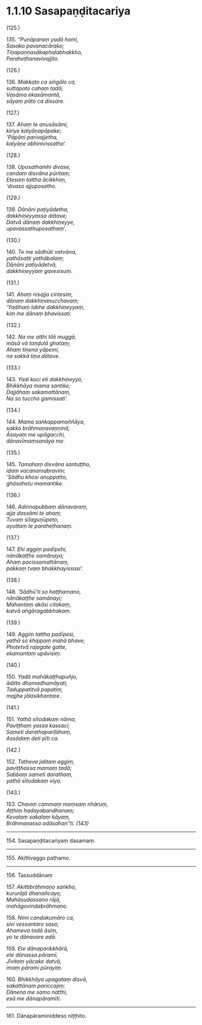 # 1.1.10 Sasapaṇḍitacariya

(125.)

135\. _“Punāparaṃ yadā homi,_  
_Sasako pavanacārako;_  
_Tiṇapaṇṇasākaphalabhakkho,_  
_Paraheṭhanavivajjito._  

(126.)

136\. _Makkaṭo ca siṅgālo ca,_  
_suttapoto cahaṃ tadā;_  
_Vasāma ekasāmantā,_  
_sāyaṃ pāto ca dissare._  

(127.)

137\. _Ahaṃ te anusāsāmi,_  
_kiriye kalyāṇapāpake;_  
_‘Pāpāni parivajjetha,_  
_kalyāṇe abhinivissatha’._  

(128.)

138\. _Uposathamhi divase,_  
_candaṃ disvāna pūritaṃ;_  
_Etesaṃ tattha ācikkhiṃ,_  
_‘divaso ajjuposatho._  

(129.)

139\. _Dānāni paṭiyādetha,_  
_dakkhiṇeyyassa dātave;_  
_Datvā dānaṃ dakkhiṇeyye,_  
_upavassathuposathaṃ’._  

(130.)

140\. _Te me sādhūti vatvāna,_  
_yathāsatti yathābalaṃ;_  
_Dānāni paṭiyādetvā,_  
_dakkhiṇeyyaṃ gavesisuṃ._  

(131.)

141\. _Ahaṃ nisajja cintesiṃ,_  
_dānaṃ dakkhiṇanucchavaṃ;_  
_‘Yadihaṃ labhe dakkhiṇeyyaṃ,_  
_kiṃ me dānaṃ bhavissati._  

(132.)

142\. _Na me atthi tilā muggā,_  
_māsā vā taṇḍulā ghataṃ;_  
_Ahaṃ tiṇena yāpemi,_  
_na sakkā tiṇa dātave._  

(133.)

143\. _Yadi koci eti dakkhiṇeyyo,_  
_Bhikkhāya mama santike;_  
_Dajjāhaṃ sakamattānaṃ,_  
_Na so tuccho gamissati’._  

(134.)

144\. _Mama saṅkappamaññāya,_  
_sakko brāhmaṇavaṇṇinā;_  
_Āsayaṃ me upāgacchi,_  
_dānavīmaṃsanāya me._  

(135.)

145\. _Tamahaṃ disvāna santuṭṭho,_  
_idaṃ vacanamabraviṃ;_  
_‘Sādhu khosi anuppatto,_  
_ghāsahetu mamantike._  

(136.)

146\. _Adinnapubbaṃ dānavaraṃ,_  
_ajja dassāmi te ahaṃ;_  
_Tuvaṃ sīlaguṇūpeto,_  
_ayuttaṃ te paraheṭhanaṃ._  

(137.)

147\. _Ehi aggiṃ padīpehi,_  
_nānākaṭṭhe samānaya;_  
_Ahaṃ pacissamattānaṃ,_  
_pakkaṃ tvaṃ bhakkhayissasi’._  

(138.)

148\. _‘Sādhū’ti so haṭṭhamano,_  
_nānākaṭṭhe samānayi;_  
_Mahantaṃ akāsi citakaṃ,_  
_katvā aṅgāragabbhakaṃ._  

(139.)

149\. _Aggiṃ tattha padīpesi,_  
_yathā so khippaṃ mahā bhave;_  
_Phoṭetvā rajagate gatte,_  
_ekamantaṃ upāvisiṃ._  

(140.)

150\. _Yadā mahākaṭṭhapuñjo,_  
_āditto dhamadhamāyati;_  
_Taduppatitvā papatiṃ,_  
_majjhe jālasikhantare._  

(141.)

151\. _Yathā sītodakaṃ nāma,_  
_Paviṭṭhaṃ yassa kassaci;_  
_Sameti darathapariḷāhaṃ,_  
_Assādaṃ deti pīti ca._  

(142.)

152\. _Tatheva jalitaṃ aggiṃ,_  
_paviṭṭhassa mamaṃ tadā;_  
_Sabbaṃ sameti darathaṃ,_  
_yathā sītodakaṃ viya._  

(143.)

153\. _Chaviṃ cammaṃ maṃsaṃ nhāruṃ,_  
_Aṭṭhiṃ hadayabandhanaṃ;_  
_Kevalaṃ sakalaṃ kāyaṃ,_  
_Brāhmaṇassa adāsahan”ti. (143)_  

---

154\. Sasapaṇḍitacariyaṃ dasamaṃ.

---

155\. Akittivaggo paṭhamo.

---

156\. Tassuddānaṃ

157\. _Akittibrāhmaṇo saṅkho,_  
_kururājā dhanañcayo;_  
_Mahāsudassano rājā,_  
_mahāgovindabrāhmaṇo._  

158\. _Nimi candakumāro ca,_  
_sivi vessantaro saso;_  
_Ahameva tadā āsiṃ,_  
_yo te dānavare adā._  

159\. _Ete dānaparikkhārā,_  
_ete dānassa pāramī;_  
_Jīvitaṃ yācake datvā,_  
_imaṃ pārami pūrayiṃ._  

160\. _Bhikkhāya upagataṃ disvā,_  
_sakattānaṃ pariccajiṃ;_  
_Dānena me samo natthi,_  
_esā me dānapāramīti._  

---

161\. Dānapāraminiddeso niṭṭhito.
